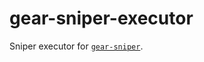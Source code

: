 # gear-sniper-executor

Sniper executor for [`gear-sniper`](https://github.com/0xdapper/gear-sniper).
